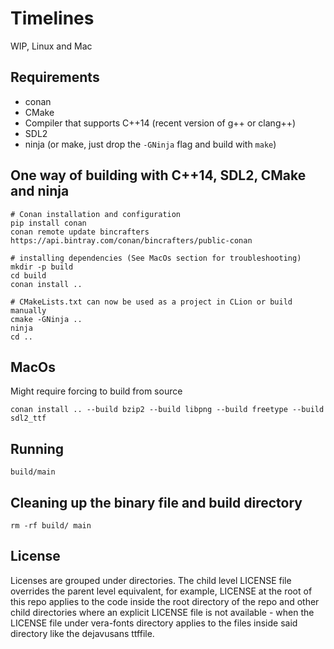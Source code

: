 Timelines
=========

WIP, Linux and Mac

Requirements
------------

* conan
* CMake
* Compiler that supports C++14 (recent version of g++ or clang++)
* SDL2
* ninja (or make, just drop the `-GNinja` flag and build with `make`)

One way of building with C++14, SDL2, CMake and ninja
-----------------------------------------------------

    # Conan installation and configuration
    pip install conan
    conan remote update bincrafters https://api.bintray.com/conan/bincrafters/public-conan
    
    # installing dependencies (See MacOs section for troubleshooting)
    mkdir -p build
    cd build
    conan install ..
    
    # CMakeLists.txt can now be used as a project in CLion or build manually
    cmake -GNinja ..
    ninja
    cd ..
    
MacOs
-----

Might require forcing to build from source

    conan install .. --build bzip2 --build libpng --build freetype --build sdl2_ttf

Running
-------

    build/main

Cleaning up the binary file and build directory
-----------------------------------------------

    rm -rf build/ main

License
-----------------------------------------------

Licenses are grouped under directories. The child level LICENSE file overrides the parent level equivalent, for example, LICENSE at the root of this repo applies to the code inside the root directory of the repo and other child directories where an explicit LICENSE file is not available - when the LICENSE file under vera-fonts directory applies to the files inside said directory like the dejavusans ttffile.

